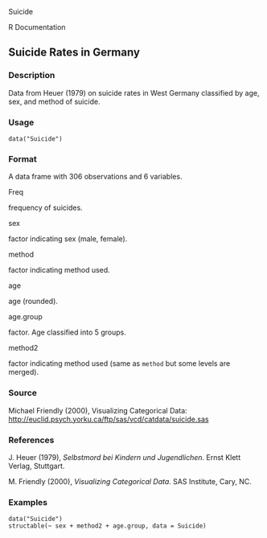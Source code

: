 Suicide

R Documentation

## Suicide Rates in Germany

### Description

Data from Heuer (1979) on suicide rates in West Germany classified by age,
sex, and method of suicide.

### Usage

    
    data("Suicide")

### Format

A data frame with 306 observations and 6 variables.

Freq

frequency of suicides.

sex

factor indicating sex (male, female).

method

factor indicating method used.

age

age (rounded).

age.group

factor. Age classified into 5 groups.

method2

factor indicating method used (same as `method` but some levels are merged).

### Source

Michael Friendly (2000), Visualizing Categorical Data:
<http://euclid.psych.yorku.ca/ftp/sas/vcd/catdata/suicide.sas>

### References

J. Heuer (1979), _Selbstmord bei Kindern und Jugendlichen_. Ernst Klett
Verlag, Stuttgart.

M. Friendly (2000), _Visualizing Categorical Data_. SAS Institute, Cary, NC.

### Examples

    
    data("Suicide")
    structable(~ sex + method2 + age.group, data = Suicide)

